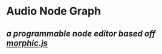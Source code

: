 # Audio Node Graph
## *a programmable node editor based off [morphic.js](https://github.com/jmoenig/morphic.js)*
